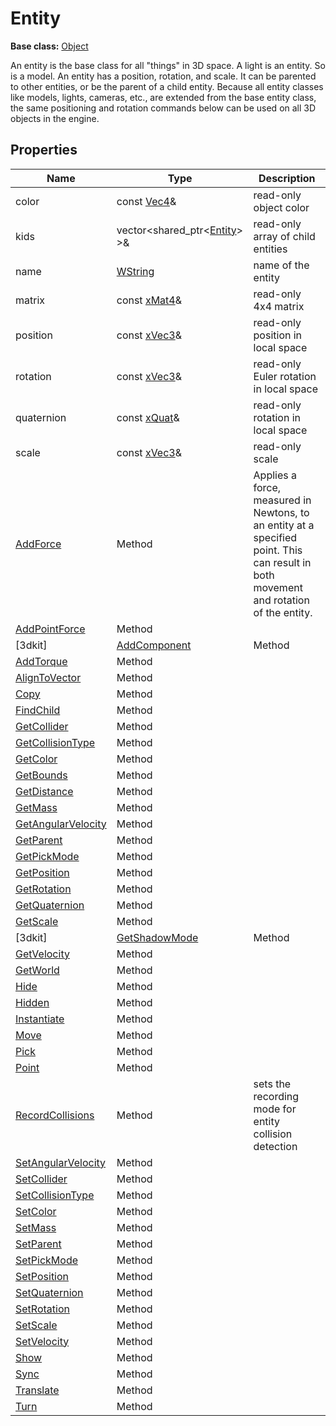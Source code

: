 # Entity

**Base class:** [Object](Object.md)

An entity is the base class for all "things" in 3D space. A light is an entity. So is a model. An entity has a position, rotation, and scale. It can be parented to other entities, or be the parent of a child entity. Because all entity classes like models, lights, cameras, etc., are extended from the base entity class, the same positioning and rotation commands below can be used on all 3D objects in the engine.

## Properties

| Name | Type | Description |
|---|---|---|
| color | const [Vec4](Vec4.md)& | read-only object color |
| kids | vector<shared_ptr<[Entity](Entity.md)\> \>& | read-only array of child entities |
| name | [WString](WString.md) | name of the entity | 
| matrix | const [xMat4](xMat4.md)& | read-only 4x4 matrix |
| position | const [xVec3](xVec3.md)& | read-only position in local space |
| rotation | const [xVec3](xVec3.md)& | read-only Euler rotation in local space | 
| quaternion | const [xQuat](xQuat.md)& | read-only rotation in local space |
| scale | const [xVec3](xVec3.md)& | read-only scale |
| [AddForce](Entity_AddForce.md) | Method | Applies a force, measured in Newtons, to an entity at a specified point. This can result in both movement and rotation of the entity. |
| [AddPointForce](Entity_AddPointForce.md) | Method |  |
[3dkit] | [AddComponent](Entity_AddComponent.md) | Method |  |
| [AddTorque](Entity_AddTorque.md) | Method |  |
| [AlignToVector](Entity_AlignToVector.md) | Method |  |
| [Copy](Entity_Copy.md) | Method |  |
| [FindChild](Entity_FindChild.md) | Method |  |
| [GetCollider](Entity_GetCollider.md) | Method | |
| [GetCollisionType](Entity_GetCollisionType.md) | Method | |
| [GetColor](Entity_GetColor.md) | Method | |
| [GetBounds](Entity_GetBounds.md) | Method |  |
| [GetDistance](Entity_GetDistance.md) | Method |  |
| [GetMass](Entity_GetMass.md) | Method |  |
| [GetAngularVelocity](Entity_GetOmega.md) | Method | |
| [GetParent](Entity_GetParent.md) | Method | |
| [GetPickMode](Entity_GetPickMode.md) | Method | |
| [GetPosition](Entity_GetPosition.md) | Method |  |
| [GetRotation](Entity_GetRotation.md) | Method | |
| [GetQuaternion](Entity_GetQuaternion.md) | Method | |
| [GetScale](Entity_GetScale.md) | Method | |
[3dkit] | [GetShadowMode](Entity_GetShadowMode.md) | Method |  |
| [GetVelocity](Entity_GetVelocity.md) | Method |  |
| [GetWorld](Entity_GetWorld.md) | Method | |
| [Hide](Entity_Hide.md) | Method |  |
| [Hidden](Entity_Hidden.md) | Method | |
| [Instantiate](Entity_Instantiate.md) | Method |  |
| [Move](Entity_Move.md) | Method | |
| [Pick](Entity_Pick.md) | Method | |
| [Point](Entity_Point.md) | Method | |
| [RecordCollisions](Entity_RecordCollisions.md) | Method | sets the recording mode for entity collision detection |
| [SetAngularVelocity](Entity_SetOmega.md) |Method |  |
| [SetCollider](Entity_SetCollider.md) | Method |  |
| [SetCollisionType](Entity_SetCollisionType.md) | Method | |
| [SetColor](Entity_SetColor.md) | Method | |
| [SetMass](Entity_SetMass.md) | Method | |
| [SetParent](Entity_SetParent.md) | Method | |
| [SetPickMode](Entity_SetPickMode.md) | Method | |
| [SetPosition](Entity_SetPosition.md) | Method | |
| [SetQuaternion](Entity_SetQuaternion.md) | Method | |
| [SetRotation](Entity_SetRotation.md) | Method | |
| [SetScale](Entity_SetScale.md) | Method | |
| [SetVelocity](Entity_SetVelocity.md) | Method | |
| [Show](Entity_Show.md) | Method | |
| [Sync](Entity_Sync.md) | Method | |
| [Translate](Entity_Translate.md) | Method | |
| [Turn](Entity_Turn.md) | Method | |
